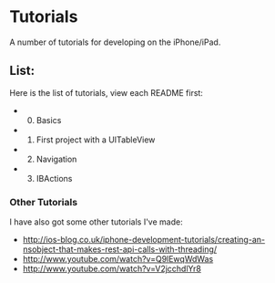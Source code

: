 # Tutorials

A number of tutorials for developing on the iPhone/iPad.

## List:

Here is the list of tutorials, view each README first:

- 0. Basics
- 1. First project with a UITableView
- 2. Navigation
- 3. IBActions

### Other Tutorials

I have also got some other tutorials I've made:

- http://ios-blog.co.uk/iphone-development-tutorials/creating-an-nsobject-that-makes-rest-api-calls-with-threading/
- http://www.youtube.com/watch?v=Q9lEwqWdWas
- http://www.youtube.com/watch?v=V2jcchdlYr8
